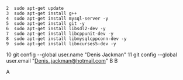     2  sudo apt-get update
    3  sudo apt-get install g++
    4  sudo apt-get install mysql-server -y
    5  sudo apt-get install git -y
    6  sudo apt-get install libsdl2-dev -y
    7  sudo apt-get install libcppunit-dev -y
    8  sudo apt-get install libmysqlcppconn-dev -y
    9  sudo apt-get install libncurses5-dev -y
   10  git config --global user.name "Denis Jackman"
   11  git config --global user.email "Denis_jackman@hotmail.com"
B
B

A

